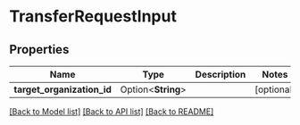 # TransferRequestInput

## Properties

Name | Type | Description | Notes
------------ | ------------- | ------------- | -------------
**target_organization_id** | Option<**String**> |  | [optional]

[[Back to Model list]](../README.md#documentation-for-models) [[Back to API list]](../README.md#documentation-for-api-endpoints) [[Back to README]](../README.md)



